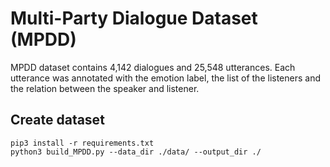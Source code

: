 # Multi-Party Dialogue Dataset (MPDD)
MPDD dataset contains 4,142 dialogues and 25,548 utterances. Each utterance was annotated with the emotion label, the list of the listeners and the relation between the speaker and listener.

## Create dataset
```
pip3 install -r requirements.txt
python3 build_MPDD.py --data_dir ./data/ --output_dir ./
```
